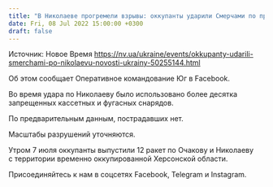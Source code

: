 ```yaml
---
title: "В Николаеве прогремели взрывы: оккупанты ударили Смерчами по производственной инфраструктуре"
date: Fri, 08 Jul 2022 15:00:00 +0300
draft: false
---
```

Источник: Новое Время https://nv.ua/ukraine/events/okkupanty-udarili-smerchami-po-nikolaevu-novosti-ukrainy-50255144.html


Об этом сообщает Оперативное командование Юг в Facebook.

Во время удара по Николаеву было использовано более десятка запрещенных кассетных и фугасных снарядов.

По предварительным данным, пострадавших нет.

 Масштабы разрушений уточняются.

Утром 7 июля оккупанты выпустили 12 ракет по Очакову и Николаеву с территории временно оккупированной Херсонской области.

Присоединяйтесь к нам в соцсетях Facebook, Telegram и Instagram.
